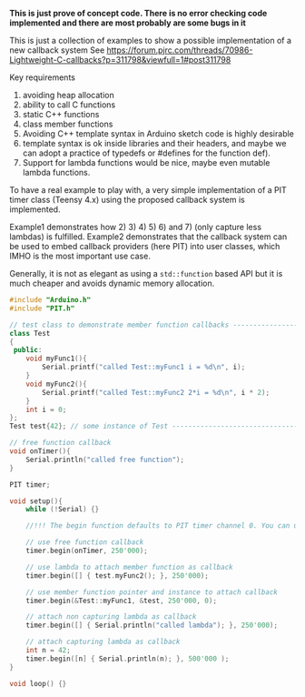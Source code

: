 **This is just prove of concept code. There is no error checking code implemented and there are most probably are some bugs in it**

This is just a collection of examples to show a possible implementation of a new callback system
See https://forum.pjrc.com/threads/70986-Lightweight-C-callbacks?p=311798&viewfull=1#post311798

Key requirements
1) avoiding heap allocation
2) ability to call C functions
3) static C++ functions
4) class member functions
5) Avoiding C++ template syntax in Arduino sketch code is highly desirable
6) template syntax is ok inside libraries and their headers, and maybe we can adopt a practice of typedefs or #defines for the function def).
7) Support for lambda functions would be nice, maybe even mutable lambda functions.

To have a real example to play with, a very simple implementation of a PIT timer class (Teensy 4.x) using the proposed callback system is implemented.


Example1 demonstrates how 2) 3) 4) 5) 6) and 7) (only capture less lambdas) is fulfilled.
Example2 demonstrates that the callback system can be used to embed callback providers (here PIT) into user classes, which IMHO is the most important use case.

Generally, it is not as elegant as using a `std::function` based API but it is much cheaper and avoids dynamic memory allocation.

```c++
#include "Arduino.h"
#include "PIT.h"

// test class to demonstrate member function callbacks ------------------------
class Test
{
 public:
    void myFunc1(){
        Serial.printf("called Test::myFunc1 i = %d\n", i);
    }
    void myFunc2(){
        Serial.printf("called Test::myFunc2 2*i = %d\n", i * 2);
    }
    int i = 0;
};
Test test{42}; // some instance of Test ----------------------------------------

// free function callback
void onTimer(){
    Serial.println("called free function");
}

PIT timer;

void setup(){
    while (!Serial) {}

    //!!! The begin function defaults to PIT timer channel 0. You can use e.g channel 3 by timer.begin(onTimer, 250'000, 3); !!!

    // use free function callback
    timer.begin(onTimer, 250'000);

    // use lambda to attach member function as callback
    timer.begin([] { test.myFunc2(); }, 250'000);

    // use member function pointer and instance to attach callback
    timer.begin(&Test::myFunc1, &test, 250'000, 0);

    // attach non capturing lambda as callback
    timer.begin([] { Serial.println("called lambda"); }, 250'000);

    // attach capturing lambda as callback
    int n = 42;
    timer.begin([n] { Serial.println(n); }, 500'000 );
}

void loop() {}
```
